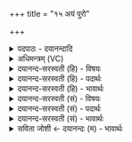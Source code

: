 +++
title = "१५ अयं पुरो"

+++
<details><summary>पदपाठः - दयानन्दादि</summary>

अ॒यम्। पु॒रः। हरि॑केश॒ इति॒ हरि॑ऽकेशः। सूर्य॑रश्मि॒रिति॒ सूर्य॑ऽरश्मिः। तस्य॑। र॒थ॒गृ॒त्स इति॑ रथऽगृ॒त्सः। च॒। रथौ॑जा॒ इति॒ रथ॑ऽओजाः। च॒। से॒ना॒नी॒ग्रा॒म॒ण्यौ᳖। से॒ना॒नी॒ग्रा॒म॒न्याविति॑ सेनानीग्राम॒न्यौ᳖। पु॒ञ्जि॒क॒स्थ॒लेति॑ पुञ्जिकऽस्थ॒ला। च॒। क्र॒तु॒स्थ॒लेति॑ क्रतुऽस्थ॒ला। च॒। अ॒प्स॒रसौ॑। द॒ङ्क्ष्णवः॑। प॒शवः॑। हे॒तिः। पौरु॑षेयः। व॒धः। प्रहे॑ति॒रिति॒ प्रऽहे॑तिः। तेभ्यः॑। नमः॑। अ॒स्तु॒। ते। नः॒। अ॒व॒न्तु॒। ते। नः॒। मृ॒ड॒य॒न्तु॒। ते। यम्। द्वि॒ष्मः। यः। च॒। नः॒। द्वेष्टि॑। तम्। ए॒षा॒म्। जम्भे॑। द॒ध्मः॒। १५।
</details>

<details><summary>अधिमन्त्रम् (VC)</summary>

- वसन्तर्तुर्देवता
- परमेष्ठी ऋषिः
- विकृतिः
- मध्यमः
</details>

<details><summary>दयानन्द-सरस्वती (हि) - विषयः</summary>

अब किरण आदि के दृष्टान्त से श्रेष्ठ विद्या का उपदेश अगले मन्त्र में किया है ॥
</details>

<details><summary>दयानन्द-सरस्वती (हि) - पदार्थः</summary>

पदार्थान्वयभाषाः -  जो (अयम्) यह (पुरः) पूर्वकाल में वर्त्तमान (हरिकेशः) हरितवर्ण केश के समान हरणशील और क्लेशकारी ताप से युक्त (सूर्यरश्मिः) सूर्य की किरणें हैं, (तस्य) उनका (रथगृत्सः) बुद्धिमान् सारथि (च) और (रथौजाः) रथ के ले चलने के वाहन (च) इन दोनों के तथा (सेनानीग्रामण्यौ) सेनापति और ग्राम के अध्यक्ष के समान अन्य प्रकार के भी किरण होते हैं, उन किरणों की (पुञ्जिकस्थला) सामान्य प्रधान दिशा (च) और (क्रतुस्थला) प्रज्ञाकर्म को जतानेवाली उपदिशा (च) ये दोनों (अप्सरसौ) प्राणों में चलनेवाली अप्सरा कहाती हैं, जो (दङ्क्ष्णवः) मांस और घास आदि पदार्थों को खानेवाले व्याघ्र आदि (पशवः) हानिकारक पशु हैं, उनके ऊपर (हेतिः) बिजुली गिरे। जो (पौरुषेयः) पुरुषों के समूह (वधः) मारनेवाले और (प्रहेतिः) उत्तम वज्र के तुल्य नाश करनेवाले हैं, (तेभ्यः) उन के लिये (नमः) वज्र का प्रहार (अस्तु) हो और जो धार्मिक राजा आदि सभ्य राजपुरुष हैं, (ते) वे उन पशुओं से (नः) हम लोगों की (अवन्तु) रक्षा करें, (ते) वे (नः) हम को (मृडयन्तु) सुखी करें, (ते) वे रक्षक हम लोग (यम्) जिस हिंसक से (द्विष्मः) विरोध करें (च) और (यः) जो हिंसक (नः) हम से (द्वेष्टि) विरोध करे (तम्) उसको हम लोग (एषाम्) इन व्याघ्रादि पशुओं के (जम्भे) मुख में (दध्मः) स्थापन करें ॥१५ ॥
</details>

<details><summary>दयानन्द-सरस्वती (हि) - भावार्थः</summary>

भावार्थभाषाः -  इस मन्त्र में वाचकलुप्तोपमालङ्कार है। जैसे सूर्य के किरण हरे वर्णवाले हैं, उस के साथ लाल, पीले आदि वर्णवाले भी किरण रहते हैं, वैसे ही सेनापति और ग्रामाध्यक्ष वर्त्त के रक्षक होवें। जैसे राजा आदि पुरुष मृत्यु के हेतु सिंह आदि पशुओं को रोक के गौ आदि पशुओं की रक्षा करते हैं, वैसे ही विद्वान् लोग अच्छी शिक्षा से अधर्माचरण से पृथक् रख धर्म में चला के हम सब मनुष्यों की रक्षा करके द्वेषियों का निवारण करें। यह भी सब वसन्त ऋतु का व्याख्यान है ॥१५ ॥
</details>

<details><summary>दयानन्द-सरस्वती (सं) - विषयः</summary>

अथ रश्म्यादिदृष्टान्तेन सद्विद्योपदिश्यते ॥
</details>

<details><summary>दयानन्द-सरस्वती (सं) - पदार्थः</summary>

पदार्थान्वयभाषाः -  योऽयं पुरो हरिकेशः सूर्य्यरश्मिरस्ति तस्य रथगृत्सश्च रथौजाश्च सेनानीग्रामण्याविवापरौ रश्मी वर्तेते। तस्य पुञ्जिकस्थला च क्रतुस्थला चाप्सरसौ वर्तेते। ये दंक्ष्णवः पशवः सन्ति तेषामुपरि हेतिर्वज्रः पततु। ये पौरुषेयो वधः प्रहेतिरिव वर्तमानाः सन्ति, तेभ्यो नमोऽस्तु। ये धार्मिका राजादयः सभ्या राजपुरुषाः सन्ति ते नोऽवन्तु। ते नो मृडयन्तु, ते वयं यं द्विष्मो यश्च नो द्वेष्टि तमेषां जम्भे दध्मः ॥१५ ॥
</details>

<details><summary>दयानन्द-सरस्वती (सं) - भावार्थः</summary>

भावार्थभाषाः -  अत्र वाचकलुप्तोपमालङ्कारः। यथा सूर्य्यस्य रश्मिर्हरितोऽस्ति, तेन साकं रक्तपीतादयः किरणा वर्त्तन्ते तथा सेनानीग्रामण्यौ वर्त्तित्वा रक्षकौ भवेताम्। यथा राजादयः सिंहादिहिंसकान् पशून्निरुध्य गवादीन् रक्षन्ति। तथैव विद्वांसः सुशिक्षयाऽस्मान् मनुष्यानधर्मानुष्ठानान्निरुध्य धर्म्ये कर्मणि वर्त्तयित्वा द्वेष्टॄन् निवारयन्तु। इदमपि वसन्तर्तोर्व्याख्यानम् ॥१५ ॥
</details>

<details><summary>सविता जोशी ← दयानन्दः (म) - भावार्थः</summary>

भावार्थभाषाः -  या मंत्रात वाचकलुप्तोपमालंकार आहे. सूर्यकिरणे हिरव्या रंगाची, लाल व पिवळ्या रंगाचीही असतात. सेनापती व ग्रामाध्यक्ष यांनी त्याप्रमाणे (सूर्यकिरणांप्रमाणे) सर्वांचे रक्षण करावे. जसा राजा सिंहासारख्या पशूंपासून म्हणजे मृत्यूपासून गाई इत्यादींचे रक्षण करतो तसे विद्वान लोकांनी चांगले शिक्षण घेऊन, अधर्मापासून दूर राहून, धर्माने वागून, सर्व माणसांचे रक्षण करून द्वेष करणाऱ्यांचा नाश करावा. ही वसंत ऋतूची व्याख्या समजावी.
</details>